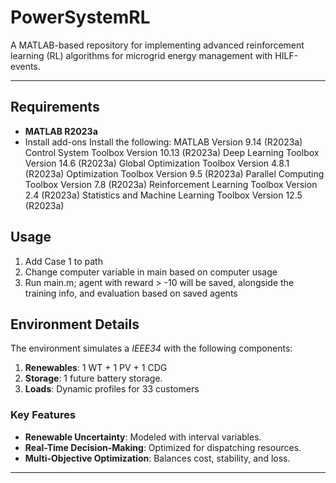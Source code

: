 # **PowerSystemRL**

A MATLAB-based repository for implementing advanced reinforcement learning (RL) algorithms for microgrid energy management with HILF-events.

---


## **Requirements**
- **MATLAB R2023a**
- Install add-ons
Install the following:
MATLAB                                                Version 9.14        (R2023a)
Control System Toolbox                                Version 10.13       (R2023a)
Deep Learning Toolbox                                 Version 14.6        (R2023a)
Global Optimization Toolbox                           Version 4.8.1       (R2023a)
Optimization Toolbox                                  Version 9.5         (R2023a)
Parallel Computing Toolbox                            Version 7.8         (R2023a)
Reinforcement Learning Toolbox                        Version 2.4         (R2023a)
Statistics and Machine Learning Toolbox               Version 12.5        (R2023a)


## **Usage**

1) Add Case 1 to path
2) Change computer variable in main based on computer usage
3) Run main.m; agent with reward > -10 will be saved, alongside the training info, and evaluation based on saved agents





## **Environment Details**
The environment simulates a *IEEE34* with the following components:
1. **Renewables**: 1 WT + 1 PV + 1 CDG
2. **Storage**: 1 future battery storage.
3. **Loads**: Dynamic profiles for 33 customers

### **Key Features**
- **Renewable Uncertainty**: Modeled with interval variables.
- **Real-Time Decision-Making**: Optimized for dispatching resources.
- **Multi-Objective Optimization**: Balances cost, stability, and loss.

---
